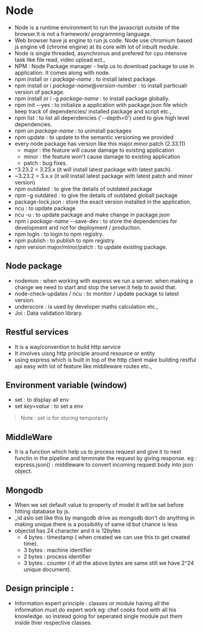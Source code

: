# Node

- Node is a runtime environment to run the javascript outside of the browser.It is not a framework/ programming language.
- Web browser have js engine to run js code. Node use chromium based js engine v8 (chrome engine) at its core with lot of inbuilt module.
- Node is single threaded, asynchronus and prefered for cpu intensive task like file read, video upload ect.,
- NPM : Node Package manager -  help us to download package to use in application. It comes along with node.
- npm install or i *package-name* : to install latest package.
- npm install or i *package-name*@*version-number* : to install particualr version of package. 
- npm install or i -g *package-name* : to install package globally. 
- npm init --yes : to initialize a application with package.json file which keep track of dependencies/ installed package and script etc.,
- npm list : to list all dependencies ('--depth=0') used to give high level dependencies.
- npm un *package-name* : to uninstall packages
- npm update : to update to the semantic versioning we provided
-  every node package has version like this major.minor.patch (2.33.11)
   -  major : the feature will cause damage to existing application
   -  minor : the feature won't cause damage to existing application
   -  patch : bug fixes.
- ^3.23.2 = 3.23.x (it will install latest package with latest patch).
- ~3.23.2 = 3.x.x (it will install latest package with latest patch and minor version)
- npm outdated : to give the details of outdated package
- npm -g outdated : to give the details of outdated globall package
- package-lock.json : store the exact version installed in the application.
- ncu : to update package 
- ncu -u : to update package and make change in package.json
- npm i *package-name* --save-dev : to store the dependencies for development and not for deployment / production.
- npm login : to login to npm registry.
- npm publish : to publish to npm registry.
- npm version major/minor/patch : to update existing package. 

## Node package
- nodemon : when working with express we run a server. when making a change we need to start and stop the server.it help to avoid that.
- node-check-updates / ncu : to monitor / update package to latest version.
- underscore : is used by developer maths calculation etc.,
- Joi : Data validation library.


## Restful services

- It is a way/convention to build http service
- It involves uisng http principle around resource or entity
- using express which is built in top of the http client make building restful api easy with lot of feature like middleware routes etc.,

## Environment variable (window)

- set : to display all env
- set *key=value* : to set a env
> Note : set is for storing temporarily


## MiddleWare

- It is a function which help us to process request and give it to next functin in the pipeline and terminate the request by giving response.
eg : express.json() : middleware to convert incoming request body into json object.

## Mongodb

- When we set default value to property of model it will be set before hitting database by js.
- _id aslo set like this by mangodb drive as mongodb don't do anything in making unique.there is a possibility of same id but chance is less
- objectid has 24 character and it is 12bytes
   - 4 bytes : timestamp ( when created we can use this to get created time).
   - 3 bytes : machine identifier
   - 2 bytes : process identifier
   - 3 bytes : counter ( if all the above bytes are same still we have 2^24 unique document).

## Design principle :
- Information expert principle : classes or module having all the information must do expert work eg: chef cooks food with all his knowledge. so instead going for seperated single module put them inside thier respective classes.

